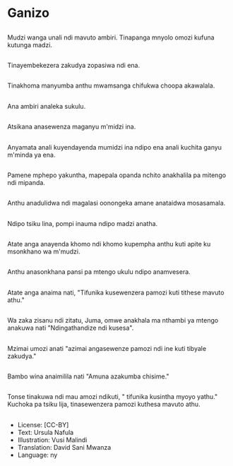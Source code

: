 # Ganizo

##
Mudzi wanga unali ndi mavuto ambiri. Tinapanga mnyolo omozi kufuna kutunga madzi.

##
Tinayembekezera zakudya zopasiwa ndi ena.

##
Tinakhoma manyumba anthu mwamsanga chifukwa choopa akawalala.

##
Ana ambiri analeka sukulu.

##
Atsikana anasewenza maganyu m'midzi ina.

##
Anyamata anali kuyendayenda mumidzi ina ndipo ena anali kuchita ganyu m'minda ya ena.

##
Pamene mphepo yakuntha, mapepala opanda nchito anakhalila pa mitengo ndi mipanda.

##
Anthu anadulidwa ndi magalasi oonongeka amane anataidwa mosasamala.

##
Ndipo tsiku lina, pompi inauma ndipo madzi anatha.

##
Atate anga anayenda khomo ndi khomo kupempha anthu kuti apite ku msonkhano wa m'mudzi.

##
Anthu anasonkhana pansi pa mtengo ukulu ndipo anamvesera.

##
Atate anga anaima nati, "Tifunika kusewenzera pamozi kuti tithese mavuto athu."

##
Wa zaka zisanu ndi zitatu, Juma, omwe anakhala ma nthambi ya mtengo anakuwa nati "Ndingathandize ndi kusesa".

##
Mzimai umozi anati "azimai angasewenze pamozi ndi ine kuti tibyale zakudya."

##
Bambo wina anaimilila nati "Amuna azakumba chisime."

##
Tonse tinakuwa ndi mau amozi ndikuti, " tifunika kusintha myoyo yathu." Kuchoka pa tsiku lija, tinasewenzera pamozi kuthesa mavuto athu.

##
* License: [CC-BY]
* Text: Ursula Nafula
* Illustration: Vusi Malindi
* Translation: David Sani Mwanza
* Language: ny
